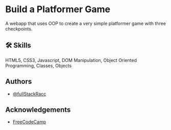 
# Build a Platformer Game

A webapp that uses OOP to create a very simple platformer game with three checkpoints.


## 🛠 Skills
HTML5, CSS3, Javascript, DOM Manipulation, Object Oriented Programming, Classes, Objects


## Authors

- [@fullStackRacc](https://www.github.com/fullStackRacc)


## Acknowledgements

 - [FreeCodeCamp](https://freecodecamp.org/)
